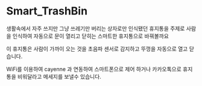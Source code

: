 # Smart_TrashBin

생활속에서 자주 쓰지만 그냥 쓰레기만 버리는 상자로만 인식됐던 휴지통을 주제로 사람을 인식하여 자동으로 문이 열리고 닫히는 스마트한 휴지통으로 바꿔볼까요 

이 휴지통은 사람이 가까이 오는 것을 초음파 센서로 감지하고 뚜껑을 자동으로 열고 닫습니다. 

WiFi를 이용하여 cayenne 과 연동하여 스마트폰으로 제어 하거나 카카오톡으로 휴지통을 비워달라고 메세지를 보낼수 있습니다. 
